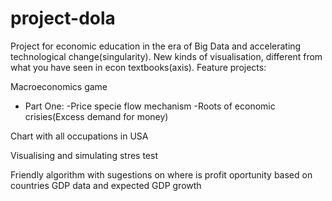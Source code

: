 
# project-dola

Project for economic education in the era of Big Data and accelerating technological change(singularity). New kinds of visualisation, different from what you have seen in econ textbooks(axis).
Feature projects:

Macroeconomics game
- Part One:
    -Price specie flow mechanism
    -Roots of economic crisies(Excess demand for money)

Chart with all occupations in USA

Visualising and simulating stres test

Friendly algorithm with sugestions on where is profit oportunity based on countries GDP data and expected GDP growth


